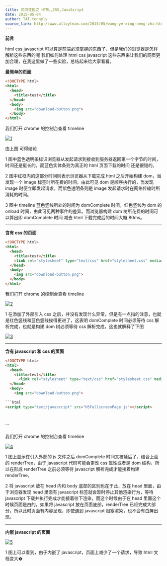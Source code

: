 ```yaml
---
title: 网页性能之 HTML,CSS,JavaScript
date: 2015-05-04
author: TAT.tennylv
source_link: http://www.alloyteam.com/2015/05/wang-ye-xing-neng-zhi-html-css-javascript/
---
```


<!-- {% raw %} - for jekyll -->

**前言**

html css javascript 可以算是前端必须掌握的东西了，但是我们的浏览器是怎样解析这些东西的呢 我们如何处理 html css javascript 这些东西来让我们的网页更加合理，在我这里做了一些实验，总结起来给大家看看。

**最简单的页面**

```html
<!DOCTYPE html>
<html>
  <head>
    <title>test</title>
  </head>
  <body>
    <img src="download-button.png">
  </body>
</html>
```

我们打开 chrome 的控制台查看 timeline

[![1](http://www.alloyteam.com/wp-content/uploads/2015/04/11.png)](http://www.alloyteam.com/wp-content/uploads/2015/04/11.png)

由上图 可得结论

1 图中蓝色透明条标识浏览器从发起请求到接收到服务器返回第一个字节的时间，时间还是挺长的，而蓝色实体条则为真正的 html 页面下载的时间 还是很短的。

2 图中红框内的这部分时间则表示浏览器从下载完成 html 之后开始构建 dom，当发现一个 image 标签时所花费的时间，由此可见 dom 是顺序执行的，当发现 image 时便立即发起请求，而紫色透明条则是 image 发起请求时在网络传输时所消耗的时间。

3 图中 timeline 蓝色竖线所处的时间为 domComplete 时间，红色竖线为 dom 的 onload 时间，由此可见两种事件的差异。而浏览器构建 dom 树所花费的时间可以算出即 domComplete 时间 减去 html 下载完成后的时间大概 80ms。

* * *

**含有 css 的页面**

```html
<!DOCTYPE html>
<html>
  <head>
    <title>test</title>
    <link rel="stylesheet" type="text/css" href="stylesheet.css" media="screen">
  </head>
  <body>
    <img src="download-button.png">
  </body>
</html>
```

我们打开 chrome 的控制台查看 timeline

[![2](http://www.alloyteam.com/wp-content/uploads/2015/04/2.png)](http://www.alloyteam.com/wp-content/uploads/2015/04/2.png)

1 在添加了外部引入 css 之后，并没有发现什么异常，但是有一点指的注意，也就是红色竖线和蓝色竖线挨得更进了，这表明 domComplete 时间必须等待 css 解析完成，也就是构建 dom 树必须等待 css 解析完成，这也就解释了下图

[![3](http://www.alloyteam.com/wp-content/uploads/2015/04/3.png)](http://www.alloyteam.com/wp-content/uploads/2015/04/3.png)

* * *

**含有 javascript 和 css 的页面**

````html
<!DOCTYPE html>
<html>
  <head>
    <title>test</title>
      <link rel="stylesheet" type="text/css" href="stylesheet.css" media="screen">
  </head>
  <body>
    <img src="download-button.png">
  
```html
<script type="text/javascript" src="H5FullscreenPage.js"></script>
````

  </body>

</html>
```

我们打开 chrome 的控制台查看 timeline

[![4](http://www.alloyteam.com/wp-content/uploads/2015/04/4.png)](http://www.alloyteam.com/wp-content/uploads/2015/04/4.png)

1 图上显示在引入外部的 js 文件之后 domComplete 时间又被延后了，结合上面的 renderTree，由于 javascript 代码可能会更改 css 属性或者是 dom 结构，所以在形成 renderTree 之前必须等待 javascript 解析完成才能接着构建 renderTree。

2 将 javascript 放在 head 内和 body 底部的区别也在于此，放在 head 里面，由于浏览器发现 head 里面有 javascript 标签就会暂时停止其他渲染行为，等待 javascript 下载并执行完成才能接着往下渲染，而这个时候由于在 head 里面这个时候页面是白的，如果将 javascript 放在页面底部，renderTree 已经完成大部分，所以此时页面有内容呈现，即使遇到 javascript 阻塞渲染，也不会有白屏出现。

* * *

**内嵌 javascript 的页面**

[![5](http://www.alloyteam.com/wp-content/uploads/2015/04/51.png)](http://www.alloyteam.com/wp-content/uploads/2015/04/51.png)

1 图上可以看到，由于内嵌了 javascript，页面上减少了一个请求，导致 html 文档变大�


<!-- {% endraw %} - for jekyll -->